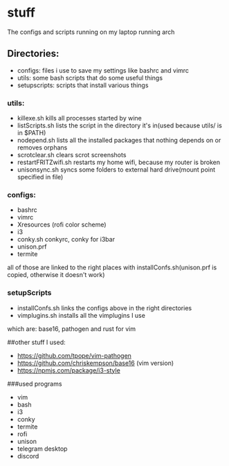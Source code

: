 # stuff 

The configs and scripts running on my laptop running arch

## Directories:

* configs: files i use to save my settings like bashrc and vimrc
* utils: some bash scripts that do some useful things
* setupscripts: scripts that install various things

### utils:

* killexe.sh kills all processes started by wine
* listScripts.sh lists the script in the directory it's in(used because utils/ is in $PATH)
* nodepend.sh lists all the installed packages that nothing depends on or removes orphans
* scrotclear.sh clears scrot screenshots
* restartFRITZwifi.sh restarts my home wifi, because my router is broken
* unisonsync.sh syncs some folders to external hard drive(mount point specified in file)

### configs:

* bashrc
* vimrc
* Xresources (rofi color scheme)
* i3
* conky.sh conkyrc, conky for i3bar
* unison.prf
* termite

all of those are linked to the right places with installConfs.sh(unison.prf is copied, otherwise it doesn't work)

### setupScripts

* installConfs.sh links the configs above in the right directories
* vimplugins.sh installs all the vimplugins I use

which are: base16, pathogen and rust for vim

##other stuff I used:

* https://github.com/tpope/vim-pathogen
* https://github.com/chriskempson/base16 (vim version)
* https://npmjs.com/package/i3-style

###used programs

* vim
* bash
* i3 
* conky 
* termite
* rofi
* unison
* telegram desktop
* discord 

